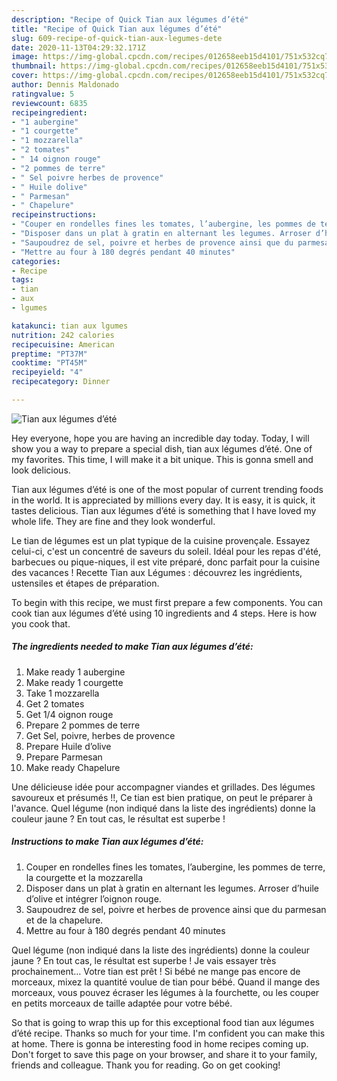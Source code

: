 ```yaml
---
description: "Recipe of Quick Tian aux légumes d’été"
title: "Recipe of Quick Tian aux légumes d’été"
slug: 609-recipe-of-quick-tian-aux-legumes-dete
date: 2020-11-13T04:29:32.171Z
image: https://img-global.cpcdn.com/recipes/012658eeb15d4101/751x532cq70/tian-aux-legumes-dete-photo-principale-de-la-recette.jpg
thumbnail: https://img-global.cpcdn.com/recipes/012658eeb15d4101/751x532cq70/tian-aux-legumes-dete-photo-principale-de-la-recette.jpg
cover: https://img-global.cpcdn.com/recipes/012658eeb15d4101/751x532cq70/tian-aux-legumes-dete-photo-principale-de-la-recette.jpg
author: Dennis Maldonado
ratingvalue: 5
reviewcount: 6835
recipeingredient:
- "1 aubergine"
- "1 courgette"
- "1 mozzarella"
- "2 tomates"
- " 14 oignon rouge"
- "2 pommes de terre"
- " Sel poivre herbes de provence"
- " Huile dolive"
- " Parmesan"
- " Chapelure"
recipeinstructions:
- "Couper en rondelles fines les tomates, l’aubergine, les pommes de terre, la courgette et la mozzarella"
- "Disposer dans un plat à gratin en alternant les legumes. Arroser d’huile d’olive et intégrer l’oignon rouge."
- "Saupoudrez de sel, poivre et herbes de provence ainsi que du parmesan et de la chapelure."
- "Mettre au four à 180 degrés pendant 40 minutes"
categories:
- Recipe
tags:
- tian
- aux
- lgumes

katakunci: tian aux lgumes 
nutrition: 242 calories
recipecuisine: American
preptime: "PT37M"
cooktime: "PT45M"
recipeyield: "4"
recipecategory: Dinner

---
```



![Tian aux légumes d’été](https://img-global.cpcdn.com/recipes/012658eeb15d4101/751x532cq70/tian-aux-legumes-dete-photo-principale-de-la-recette.jpg)

Hey everyone, hope you are having an incredible day today. Today, I will show you a way to prepare a special dish, tian aux légumes d’été. One of my favorites. This time, I will make it a bit unique. This is gonna smell and look delicious.

Tian aux légumes d’été is one of the most popular of current trending foods in the world. It is appreciated by millions every day. It is easy, it is quick, it tastes delicious. Tian aux légumes d’été is something that I have loved my whole life. They are fine and they look wonderful.

Le tian de légumes est un plat typique de la cuisine provençale. Essayez celui-ci, c&#39;est un concentré de saveurs du soleil. Idéal pour les repas d&#39;été, barbecues ou pique-niques, il est vite préparé, donc parfait pour la cuisine des vacances ! Recette Tian aux Légumes : découvrez les ingrédients, ustensiles et étapes de préparation.


To begin with this recipe, we must first prepare a few components. You can cook tian aux légumes d’été using 10 ingredients and 4 steps. Here is how you cook that.

<!--inarticleads1-->

##### The ingredients needed to make Tian aux légumes d’été:

1. Make ready 1 aubergine
1. Make ready 1 courgette
1. Take 1 mozzarella
1. Get 2 tomates
1. Get  1/4 oignon rouge
1. Prepare 2 pommes de terre
1. Get  Sel, poivre, herbes de provence
1. Prepare  Huile d’olive
1. Prepare  Parmesan
1. Make ready  Chapelure


Une délicieuse idée pour accompagner viandes et grillades. Des légumes savoureux et présumés !!, Ce tian est bien pratique, on peut le préparer à l&#39;avance. Quel légume (non indiqué dans la liste des ingrédients) donne la couleur jaune ? En tout cas, le résultat est superbe ! 

<!--inarticleads2-->

##### Instructions to make Tian aux légumes d’été:

1. Couper en rondelles fines les tomates, l’aubergine, les pommes de terre, la courgette et la mozzarella
1. Disposer dans un plat à gratin en alternant les legumes. Arroser d’huile d’olive et intégrer l’oignon rouge.
1. Saupoudrez de sel, poivre et herbes de provence ainsi que du parmesan et de la chapelure.
1. Mettre au four à 180 degrés pendant 40 minutes


Quel légume (non indiqué dans la liste des ingrédients) donne la couleur jaune ? En tout cas, le résultat est superbe ! Je vais essayer très prochainement… Votre tian est prêt ! Si bébé ne mange pas encore de morceaux, mixez la quantité voulue de tian pour bébé. Quand il mange des morceaux, vous pouvez écraser les légumes à la fourchette, ou les couper en petits morceaux de taille adaptée pour votre bébé. 

So that is going to wrap this up for this exceptional food tian aux légumes d’été recipe. Thanks so much for your time. I'm confident you can make this at home. There is gonna be interesting food in home recipes coming up. Don't forget to save this page on your browser, and share it to your family, friends and colleague. Thank you for reading. Go on get cooking!
